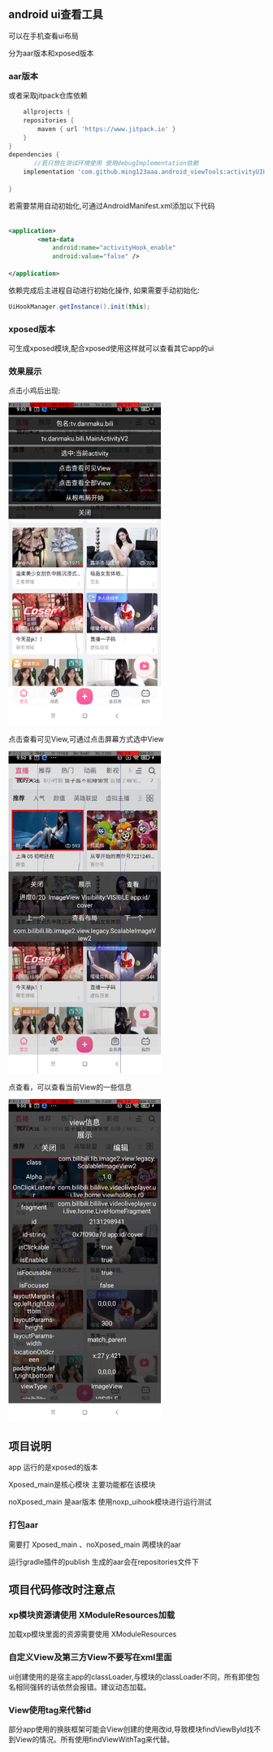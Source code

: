 ## android ui查看工具

可以在手机查看ui布局

分为aar版本和xposed版本

### aar版本

或者采取jitpack仓库依赖

```groovy
    allprojects {
    repositories {
        maven { url 'https://www.jitpack.io' }
    }
}
dependencies {
       //若只想在测试环境使用 使用debugImplementation依赖
    implementation 'com.github.ming123aaa.android_viewTools:activityUIHook-app:1.2.5'  
      
}
```



若需要禁用自动初始化,可通过AndroidManifest.xml添加以下代码
```xml

<application>
        <meta-data
            android:name="activityHook_enable"
            android:value="false" />

</application>
```

依赖完成后主进程自动进行初始化操作, 如果需要手动初始化:
```java
UiHookManager.getInstance().init(this);
```





### xposed版本
可生成xposed模块,配合xposed使用这样就可以查看其它app的ui

### 效果展示
点击小鸡后出现:

<img src="screenshot/Screenshot_p0.jpg" width=300/>

点击查看可见View,可通过点击屏幕方式选中View

<img src="screenshot/Screenshot_p1.jpg" width=300/>

点查看，可以查看当前View的一些信息

<img src="screenshot/Screenshot_p2.jpg" width=300 />



## 项目说明

app 运行的是xposed的版本

Xposed_main是核心模块 主要功能都在该模块

noXposed_main 是aar版本 使用noxp_uihook模块进行运行测试

### 打包aar

需要打 Xposed_main 、noXposed_main 两模块的aar

运行gradle插件的publish 生成的aar会在repositories文件下

## 项目代码修改时注意点

### xp模块资源请使用 XModuleResources加载

加载xp模块里面的资源需要使用 XModuleResources

### 自定义View及第三方View不要写在xml里面

ui创建使用的是宿主app的classLoader,与模块的classLoader不同，所有即使包名相同强转的话依然会报错。建议动态加载。

### View使用tag来代替id

部分app使用的换肤框架可能会View创建的使用改id,导致模块findViewById找不到View的情况。所有使用findViewWithTag来代替。


